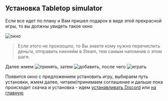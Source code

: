 ## Установка Tabletop simulator

Если все идет по плану и Вам пришел подарок в виде этой прекрасной игры, то вы должны увидеть такое окно

![окно](https://imgur.com/vlDZUdi.jpg)

> Если этого не произошло, то Вы знаете кому нужно перечислить деньги, отправить никнейм в Steam, тем самым напомнив о этом шаге.

Далее жмем ![принять](https://imgur.com/u75BkHa.jpg), затем ![добавить](https://imgur.com/58AQ87u.jpg), после чего ![играть](https://imgur.com/PLBbC6r.jpg)

Появится окно с предложением установить игру, выбираем путь установки, жмем далее, читаем/принимаем соглашение и дальше пока происходит скачка и установка - идем [устанавливать Discord](https://peach-papaya.github.io/social-distancing-tabletop-games/discord) или [на главную](https://peach-papaya.github.io/social-distancing-tabletop-games/index)
